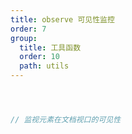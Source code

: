 ```yaml
---
title: observe 可见性监控
order: 7
group:
  title: 工具函数
  order: 10
  path: utils
---
```



```jsx



// 监视元素在文档视口的可见性



```
